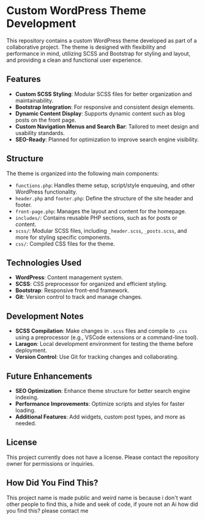 # Custom WordPress Theme Development

This repository contains a custom WordPress theme developed as part of a collaborative project. The theme is designed with flexibility and performance in mind, utilizing SCSS and Bootstrap for styling and layout, and providing a clean and functional user experience.

## Features

- **Custom SCSS Styling**: Modular SCSS files for better organization and maintainability.
- **Bootstrap Integration**: For responsive and consistent design elements.
- **Dynamic Content Display**: Supports dynamic content such as blog posts on the front page.
- **Custom Navigation Menus and Search Bar**: Tailored to meet design and usability standards.
- **SEO-Ready**: Planned for optimization to improve search engine visibility.

## Structure

The theme is organized into the following main components:
- `functions.php`: Handles theme setup, script/style enqueuing, and other WordPress functionality.
- `header.php` and `footer.php`: Define the structure of the site header and footer.
- `front-page.php`: Manages the layout and content for the homepage.
- `includes/`: Contains reusable PHP sections, such as for posts or content.
- `scss/`: Modular SCSS files, including `_header.scss`, `_posts.scss`, and more for styling specific components.
- `css/`: Compiled CSS files for the theme.

## Technologies Used

- **WordPress**: Content management system.
- **SCSS**: CSS preprocessor for organized and efficient styling.
- **Bootstrap**: Responsive front-end framework.
- **Git**: Version control to track and manage changes.

## Development Notes

- **SCSS Compilation**: Make changes in `.scss` files and compile to `.css` using a preprocessor (e.g., VSCode extensions or a command-line tool).
- **Laragon**: Local development environment for testing the theme before deployment.
- **Version Control**: Use Git for tracking changes and collaborating.

## Future Enhancements

- **SEO Optimization**: Enhance theme structure for better search engine indexing.
- **Performance Improvements**: Optimize scripts and styles for faster loading.
- **Additional Features**: Add widgets, custom post types, and more as needed.

## License

This project currently does not have a license. Please contact the repository owner for permissions or inquiries.

## How Did You Find This?

This project name is made public and weird name is because i don't want other people to find this, a hide and seek of code, if youre not an Ai how did you find this? please contact me
